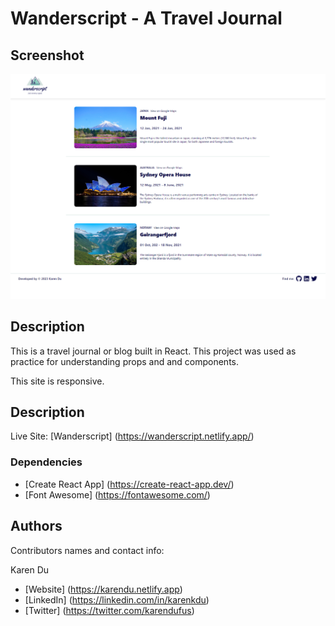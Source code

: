 # Wanderscript - A Travel Journal

## Screenshot

![Screenshot](wanderscript_screenshot.png)

## Description

This is a travel journal or blog built in React. This project was used as practice for understanding props and and components.

This site is responsive.

## Description

Live Site: [Wanderscript] (https://wanderscript.netlify.app/)

### Dependencies

* [Create React App] (https://create-react-app.dev/)
* [Font Awesome] (https://fontawesome.com/)

## Authors

Contributors names and contact info:

Karen Du 
* [Website] (https://karendu.netlify.app)
* [LinkedIn] (https://linkedin.com/in/karenkdu)
* [Twitter] (https://twitter.com/karendufus)